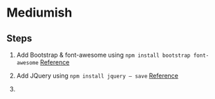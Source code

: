 # Mediumish

## Steps

1) Add Bootstrap & font-awesome using `npm install bootstrap font-awesome` [Reference](https://medium.com/@beeman/tutorial-styling-angular-cli-v6-apps-with-bootstrap-8d4f8ea5adae)

2) Add JQuery using `npm install jquery — save`  [Reference](https://medium.com/@swarnakishore/how-to-include-and-use-jquery-in-angular-cli-project-592e0fe63176)

3) 